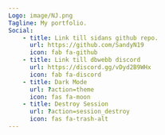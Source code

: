 ```yaml
---
Logo: image/NJ.png
Tagline: My portfolio.
Social:
    - title: Link till sidans github repo.
      url: https://github.com/SandyN19
      icon: fab fa-github
    - title: Link till dbwebb discord
      url: https://discord.gg/vDyd2B9WHx
      icon: fab fa-discord
    - title: Dark Mode
      url: ?action=theme
      icon: fas fa-moon
    - title: Destroy Session
      url: ?action=session_destroy
      icon: fas fa-trash-alt
---
```

